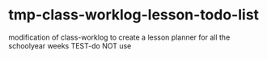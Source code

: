 # tmp-class-worklog-lesson-todo-list
modification of class-worklog to create a lesson planner for all the schoolyear weeks TEST-do NOT use
